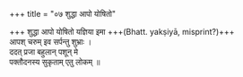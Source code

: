 +++
title = "०७ शुद्धा आपो योषितो"

+++
शुद्धा आपो योषितो यज्ञिया इमा +++(Bhatt. yakṣiyā, misprint?)+++  
आपश् चरुम् इव सर्पन्तु शुभ्राः ।  
ददत् प्रजा बहुलान् पशून् मे  
पक्तौदनस्य सुकृताम् एतु लोकम् ॥